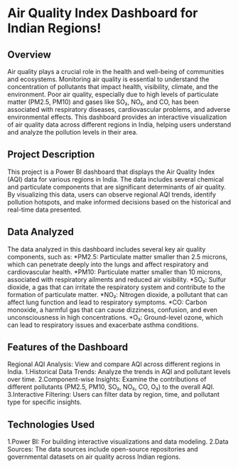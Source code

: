 <h1>Air Quality Index Dashboard for Indian Regions!</h1>
<h2>Overview</h2>
Air quality plays a crucial role in the health and well-being of communities and ecosystems. Monitoring air quality is essential to understand the concentration of pollutants that impact health, visibility, climate, and the environment. Poor air quality, especially due to high levels of particulate matter (PM2.5, PM10) and gases like SO₂, NO₂, and CO, has been associated with respiratory diseases, cardiovascular problems, and adverse environmental effects. This dashboard provides an interactive visualization of air quality data across different regions in India, helping users understand and analyze the pollution levels in their area.

<h2>Project Description</h2>
This project is a Power BI dashboard that displays the Air Quality Index (AQI) data for various regions in India. The data includes several chemical and particulate components that are significant determinants of air quality. By visualizing this data, users can observe regional AQI trends, identify pollution hotspots, and make informed decisions based on the historical and real-time data presented.

<h2>Data Analyzed</h2>
The data analyzed in this dashboard includes several key air quality components, such as:
*PM2.5: Particulate matter smaller than 2.5 microns, which can penetrate deeply into the lungs and affect respiratory and cardiovascular health.
*PM10: Particulate matter smaller than 10 microns, associated with respiratory ailments and reduced air visibility.
*SO₂: Sulfur dioxide, a gas that can irritate the respiratory system and contribute to the formation of particulate matter.
*NO₂: Nitrogen dioxide, a pollutant that can affect lung function and lead to respiratory symptoms.
*CO: Carbon monoxide, a harmful gas that can cause dizziness, confusion, and even unconsciousness in high concentrations.
*O₃: Ground-level ozone, which can lead to respiratory issues and exacerbate asthma conditions.
<h2>Features of the Dashboard</h2>
Regional AQI Analysis: View and compare AQI across different regions in India.
1.Historical Data Trends: Analyze the trends in AQI and pollutant levels over time.
2.Component-wise Insights: Examine the contributions of different pollutants (PM2.5, PM10, SO₂, NO₂, CO, O₃) to the overall AQI.
3.Interactive Filtering: Users can filter data by region, time, and pollutant type for specific insights.
<h2>Technologies Used</h2>
1.Power BI: For building interactive visualizations and data modeling.
2.Data Sources: The data sources include open-source repositories and governmental datasets on air quality across Indian regions.
